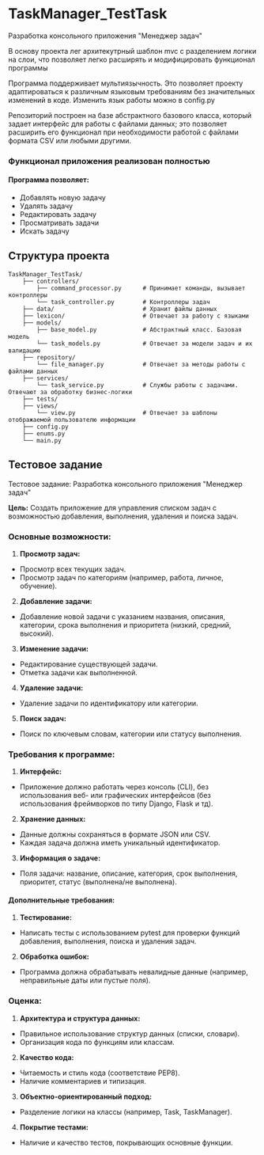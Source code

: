 # TaskManager_TestTask
Разработка консольного приложения "Менеджер задач"

В основу проекта лег архитекутрный шаблон mvc с разделением логики на слои, что позволяет легко расширять и модифицировать функционал программы

Программа поддерживает мультиязычность. Это позволяет проекту адаптироваться к различным языковым требованиям без значительных изменений в коде. Изменить язык работы можно в config.py

Репозиторий построен на базе абстрактного базового класса, который задает интерфейс для работы с файлами данных; это позволяет расширить его функционал при необходимости работой с файлами формата CSV или любыми другими.

### Функционал приложения реализован полностью
#### Программа позволяет:
- Добавлять новую задачу
- Удалять задачу 
- Редактировать задачу
- Просматривать задачи
- Искать задачу

## Структура проекта
```
TaskManager_TestTask/
    ├── controllers/
        ├── command_processor.py      # Принимает команды, вызывает контроллеры
        └── task_controller.py        # Контроллеры задач
    ├── data/                         # Хранит файлы данных
    ├── lexicon/                      # Отвечает за работу с языками
    ├── models/
        ├── base_model.py             # Абстрактный класс. Базовая модель
        └── task_models.py            # Отвечает за модели задач и их валидацию
    ├── repository/
        └── file_manager.py           # Отвечает за методы работы с файлами данных
    ├── services/
        └── task_service.py           # Службы работы с задачами. Отвечают за обработку бизнес-логики
    ├── tests/
    ├── views/
        └── view.py                   # Отвечает за шаблоны отображаемой пользователю информации
    ├── config.py
    ├── enums.py
    └── main.py
```
## Тестовое задание

Тестовое задание: Разработка консольного приложения "Менеджер задач"

**Цель:**
Создать приложение для управления списком задач с возможностью добавления,
выполнения, удаления и поиска задач.

### Основные возможности:
1. **Просмотр задач:**
- Просмотр всех текущих задач.
- Просмотр задач по категориям (например, работа, личное, обучение).
2. **Добавление задачи:**
- Добавление новой задачи с указанием названия, описания, категории, срока
выполнения и приоритета (низкий, средний, высокий).
3. **Изменение задачи:**
- Редактирование существующей задачи.
- Отметка задачи как выполненной.
4. **Удаление задачи:**
- Удаление задачи по идентификатору или категории.
5. **Поиск задач:**
- Поиск по ключевым словам, категории или статусу выполнения.

### Требования к программе:
1. **Интерфейс:**
- Приложение должно работать через консоль (CLI), без использования веб-
или графических интерфейсов (без использования фреймворков по типу
Django, Flask и тд).
2. **Хранение данных:**
- Данные должны сохраняться в формате JSON или CSV.
- Каждая задача должна иметь уникальный идентификатор.
3. **Информация о задаче:**
- Поля задачи: название, описание, категория, срок выполнения, приоритет,
статус (выполнена/не выполнена).

#### Дополнительные требования:
1. **Тестирование:**
- Написать тесты с использованием pytest для проверки функций добавления,
выполнения, поиска и удаления задач.
2. **Обработка ошибок:**
- Программа должна обрабатывать невалидные данные (например,
неправильные даты или пустые поля).

### Оценка:
1. **Архитектура и структура данных:**
- Правильное использование структур данных (списки, словари).
- Организация кода по функциям или классам.
2. **Качество кода:**
- Читаемость и стиль кода (соответствие PEP8).
- Наличие комментариев и типизация.
3. **Объектно-ориентированный подход:**
- Разделение логики на классы (например, Task, TaskManager).
4. **Покрытие тестами:**
- Наличие и качество тестов, покрывающих основные функции.
